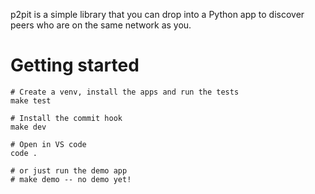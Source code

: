 
p2pit is a simple library that you can drop into a Python app
to discover peers who are on the same network as you.

# Getting started

    # Create a venv, install the apps and run the tests
    make test

	# Install the commit hook
	make dev

	# Open in VS code
	code .

	# or just run the demo app
	# make demo -- no demo yet!

